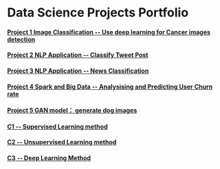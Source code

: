 # Data Science Projects Portfolio

#### [Project 1 Image Classification -- Use deep learning for Cancer images detection ](https://github.com/carsonxie/Machine-Learning-Projects/tree/main/CNN%20Cancer%20Detection%20Kaggle%20Mini-Project)

#### [Project 2 NLP Application -- Classify Tweet Post](https://github.com/carsonxie/Machine-Learning-Projects/tree/main/NLP%20Disaster%20Tweets%20Kaggle%20Mini-Project)

#### [Project 3 NLP Application -- News Classification](https://github.com/carsonxie/Machine-Learning-Projects/tree/main/NLP_News%20Classification%20Project)

#### [Project 4 Spark and Big Data -- Analysising and Predicting User Churn rate](https://github.com/carsonxie/Machine-Learning-Projects/tree/main/Spark%20User%20Churning)

#### [Project 5 GAN model： generate dog images](https://github.com/carsonxie/Machine-Learning-Projects/tree/main/GAN%20model%EF%BC%9A%20generate%20dog%20images)

#### [C1 -- Supervised Learning method](https://github.com/carsonxie/Machine-Learning-Projects/tree/main/c1%20Supervised%20Learning%20method)

#### [C2 -- Unsupervised Learning method](https://github.com/carsonxie/Machine-Learning-Projects/tree/main/c2%20Unsupervised%20Learning%20method)

#### [C3 -- Deep Learning Method](https://github.com/carsonxie/Machine-Learning-Projects/tree/main/Capstone%20Project%203%20--%20Deep%20Learning%20Method)
